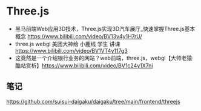 # Three.js

- 黑马前端Web应用3D技术，Three.js实现3D汽车展厅_快速掌握Three.js基本概念 https://www.bilibili.com/video/BV13v4y1H7rU/
- three.js webgl 美团大神给 小鹿线 学生 讲课 https://www.bilibili.com/video/BV1VT4y117g3
- 这竟然是一个介绍银行业务的网站？web前端，three.js，webgl【大帅老猿·酷站赏析】https://www.bilibili.com/video/BV1c24y1X7ni


## 笔记

https://github.com/suisui-daigaku/daigaku/tree/main/frontend/threejs


